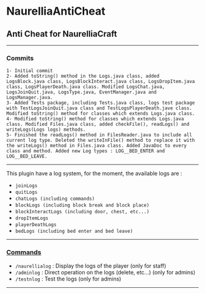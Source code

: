 # NaurelliaAntiCheat
## Anti Cheat for NaurelliaCraft

---

### Commits
```
1- Initial commit
2- Added toString() method in the Logs.java class, added LogsBlock.java class, LogsBlockInteract.java class, LogsDropItem.java class, LogsPlayerDeath.java class. Modified LogsChat.java, LogsJoinQuit.java, LogsType.java, EventManager.java and LogsManager.java.
3- Added Tests package, including Tests.java class, logs test package with TestLogsJoinQuit.java class and TestLogsPlayerDeath.jave class. Modified toString() method for classes which extends Logs.java class.
4- Modified toString() method for classes which extends Logs.java class. Modified Files.java class, added checkFile(), readLogs() and writeLogs(Logs logs) methods.
5- Finished the readLogs() method in FilesReader.java to include all current log type. Deleted the writeInFile() method to replace it with the writeLogs() method in Files.java class. Added JavaDoc to every class and method. Added new Log types : LOG__BED_ENTER and LOG__BED_LEAVE.
```

---

This plugin have a log system, for the moment, the available logs are :
- `joinLogs`
- `quitLogs`
- `chatLogs (including commands)`
- `blockLogs (including block break and block place)`
- `blockInteractLogs (including door, chest, etc...)`
- `dropItemLogs`
- `playerDeathLogs`
- `bedLogs (including bed enter and bed leave)`

---

### <ins>Commands</ins>

- `/naurellialog` : Display the logs of the player (only for staff)
- `/adminlog` : Direct operation on the logs (delete, etc...) (only for admins)
- `/testnlog` : Test the logs (only for admins)

---